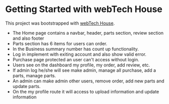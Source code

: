 # Getting Started with webTech House

This project was bootstrapped with [webTech House](https://assignment-12-7c83e.web.app/).

* The Home page contains a navbar, header, parts section, review section and also footer
* Parts section has 6 items for users can order.
* In the Business summary number has count up functionality.
* Log in implement with exiting account and also show valid error.
* Purchase page protected an user can't access without login. 
* Users see on the dashboard my profile, my order, add review, etc. 
* If admin log he/she will see make admin, manage all purchase, add a parts, manage parts.
* An admin can make admin other users, remove order, add new parts and update parts. 
* On the my profile route it will access to upload information and update information 

